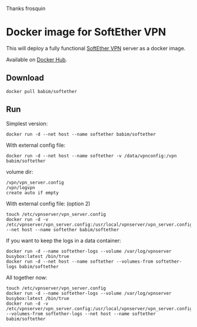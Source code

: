 Thanks frosquin

# Docker image for SoftEther VPN

This will deploy a fully functional [SoftEther VPN](https://www.softether.org) server as a docker image.

Available on [Docker Hub](https://registry.hub.docker.com/u/frosquin/softether/).

## Download

    docker pull babim/softether

## Run


Simplest version:

    docker run -d --net host --name softether babim/softether

With external config file:

    docker run -d --net host --name softether -v /data/vpnconfig:/vpn babim/softether

volume dir:
```
/vpn/vpn_server.config
/vpn/logvpn
create auto if empty
```
With external config file: (option 2)

    touch /etc/vpnserver/vpn_server.config
    docker run -d -v /etc/vpnserver/vpn_server.config:/usr/local/vpnserver/vpn_server.config --net host --name softether babim/softether

If you want to keep the logs in a data container:

    docker run -d --name softether-logs --volume /var/log/vpnserver busybox:latest /bin/true
    docker run -d --net host --name softether --volumes-from softether-logs babim/softether

All together now:

    touch /etc/vpnserver/vpn_server.config
    docker run -d --name softether-logs --volume /var/log/vpnserver busybox:latest /bin/true
    docker run -d -v /etc/vpnserver/vpn_server.config:/usr/local/vpnserver/vpn_server.config --volumes-from softether-logs --net host --name softether babim/softether

